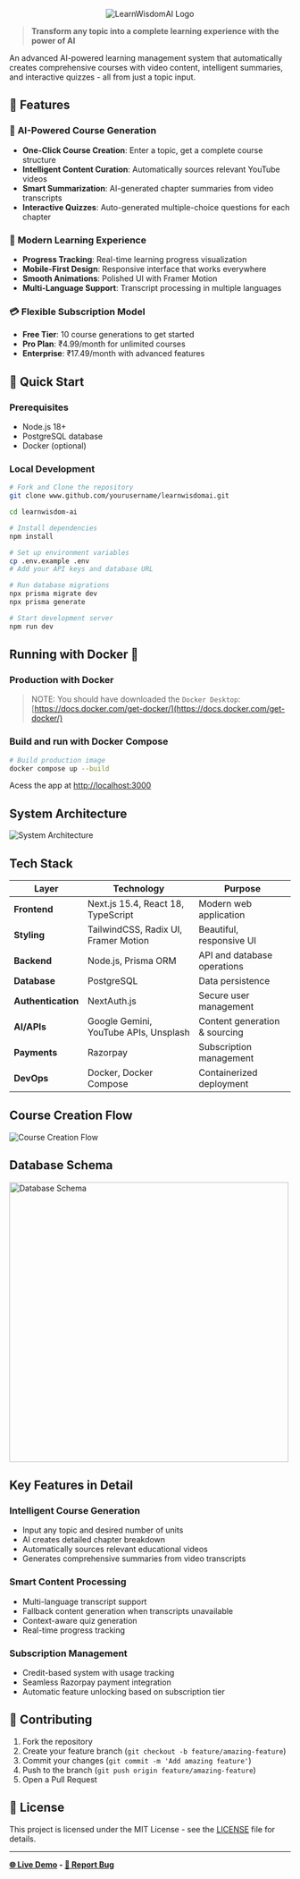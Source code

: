 <p align="center">
  <img src="/Public/LearnWisdom-AI-Banner.png" alt="LearnWisdomAI Logo"/>
</p>


> **Transform any topic into a complete learning experience with the power of AI**

An advanced AI-powered learning management system that automatically creates comprehensive courses with video content, intelligent summaries, and interactive quizzes - all from just a topic input.

## 🌟 Features

### 🤖 **AI-Powered Course Generation**
- **One-Click Course Creation**: Enter a topic, get a complete course structure
- **Intelligent Content Curation**: Automatically sources relevant YouTube videos
- **Smart Summarization**: AI-generated chapter summaries from video transcripts
- **Interactive Quizzes**: Auto-generated multiple-choice questions for each chapter

### 💎 **Modern Learning Experience**
- **Progress Tracking**: Real-time learning progress visualization
- **Mobile-First Design**: Responsive interface that works everywhere
- **Smooth Animations**: Polished UI with Framer Motion
- **Multi-Language Support**: Transcript processing in multiple languages

### 💳 **Flexible Subscription Model**
- **Free Tier**: 10 course generations to get started
- **Pro Plan**: ₹4.99/month for unlimited courses
- **Enterprise**: ₹17.49/month with advanced features

## 🚀 Quick Start

### Prerequisites
- Node.js 18+
- PostgreSQL database
- Docker (optional)

### Local Development
```bash
# Fork and Clone the repository
git clone www.github.com/yourusername/learnwisdomai.git

cd learnwisdom-ai

# Install dependencies
npm install

# Set up environment variables
cp .env.example .env
# Add your API keys and database URL

# Run database migrations
npx prisma migrate dev
npx prisma generate

# Start development server
npm run dev
```

## Running with Docker 🐳

### Production with Docker
> NOTE: You should have downloaded the `Docker Desktop`: [https://docs.docker.com/get-docker/](https://docs.docker.com/get-docker/)

### Build and run with Docker Compose

```bash
# Build production image
docker compose up --build
```

Acess the app at [http://localhost:3000](http://localhost:3000)


## System Architecture
![System Architecture](/Public/LearnWisdomAI-System-Architecture.png)


## Tech Stack

| Layer | Technology | Purpose |
|-------|------------|---------|
| **Frontend** | Next.js 15.4, React 18, TypeScript | Modern web application |
| **Styling** | TailwindCSS, Radix UI, Framer Motion | Beautiful, responsive UI |
| **Backend** | Node.js, Prisma ORM | API and database operations |
| **Database** | PostgreSQL | Data persistence |
| **Authentication** | NextAuth.js | Secure user management |
| **AI/APIs** | Google Gemini, YouTube APIs, Unsplash | Content generation & sourcing |
| **Payments** | Razorpay | Subscription management |
| **DevOps** | Docker, Docker Compose | Containerized deployment |

## Course Creation Flow

![Course Creation Flow](/Public/LearnWisdomAI-course-creation-flow.png)

## Database Schema

<img src="/Public/LearnWisdomAI-Database-Schema.png" alt="Database Schema" width="500" />

## Key Features in Detail

### **Intelligent Course Generation**
- Input any topic and desired number of units
- AI creates detailed chapter breakdown
- Automatically sources relevant educational videos
- Generates comprehensive summaries from video transcripts

### **Smart Content Processing**
- Multi-language transcript support
- Fallback content generation when transcripts unavailable
- Context-aware quiz generation
- Real-time progress tracking

### **Subscription Management**
- Credit-based system with usage tracking
- Seamless Razorpay payment integration
- Automatic feature unlocking based on subscription tier

## 🤝 Contributing

1. Fork the repository
2. Create your feature branch (`git checkout -b feature/amazing-feature`)
3. Commit your changes (`git commit -m 'Add amazing feature'`)
4. Push to the branch (`git push origin feature/amazing-feature`)
5. Open a Pull Request

## 📄 License

This project is licensed under the MIT License - see the [LICENSE](LICENSE) file for details.

***

**[🌐 Live Demo](https://learn-wisdom-ai-m8wv.vercel.app/) -  [🐛 Report Bug](https://github.com/DevsDialogue/learnwisdomai/issues)**

